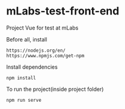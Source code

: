 # mLabs-test-front-end
Project Vue for test at mLabs

Before all, install

    https://nodejs.org/en/ 
    https://www.npmjs.com/get-npm


Install dependencies

    npm install

To run the project(inside project folder)

    npm run serve

